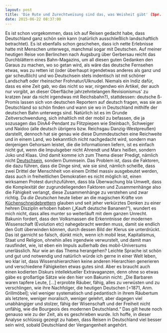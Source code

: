 ```yaml
---
layout: post
title: 'Die Rute und Zurechtweisung sind das, was Weisheit gibt' (Spr. 17, 10, zitiert nach 'Das Geheimnis des Familienglücks', Traktat der Zeugen Jehovas, 1996,2012)
date: 2015-06-22 08:37:00 
---
```


Es ist schon vorgekommen, dass ich auf Reisen gedacht habe, dass Deutschland ganz schön sein kann (natürlich ausschließlich landschaftlich betrachtet). Es ist ebenfalls schon geschehen, dass ich nette Erlebnisse hatte mit Menschen unterwegs, manchmal sogar mit Deutschen. Auf meiner heutigen Reise von Berlinchen nach Augsburg über Gerbersau reicht das Durchblättern eines Bahn-Magazins, um all diesen guten Gedanken den Garaus zu machen, wo so getan wird, als wäre das deutsche Fernsehen etwas, was zu retten ist (oder überhaupt irgendetwas anderes als ganz und gar scheußlich) und wo Deutschsein stets indentisch ist mit schöner Landschaft oder rheinscher Frohnatur/Ulknudel. Niemals ein Indiz dafür, dass es eine Zeit gab, wo das nicht so war, nirgendwo ein Artikel, der auch nur vorgibt, an dieser Oberfläche jahrzehntelangen Revisionismus' zu kratzen (war da nicht irgendwas mit Reichsbahn?), stattdessen: deutsche ß-Promis lassen sich von deutschen Reportern auf deutsch fragen, was sie an Deutschland so schön finden und wann sie wo in Deutschland mithilfe der deutschen Bahn unterwegs sind. Natürlich ist es im Grunde Zeitverschwendung, sich inhaltlich mit der mobil zu befassen, die ja sozusagen das DinA4-Pendant zu Flitzpiepen wie Steinbach, Schweiger und Naidoo (alle deutsch übrigens bzw. Reichsgau Danzig-Westpreußen) darstellt, dennoch hat sie genau wie diese Dummdeutschen eine Reichweite und in einem Land, wo bekanntlich nicht nachgedacht wird, sondern man denjenigen Gehorsam leistet, die die Informationen liefern, ist es einfach nicht gut, wenn die Impulsgeber nicht Ahrendt und Marx heißen, sondern Joko und Klaas. Und damit komme ich zum Thema dieser Predigt, nämlich nicht [Deutschsein](https://www.youtube.com/watch?v=vlpr8GpwjWo), sondern Dummsein. Das Problem ist, dass die Faktoren, die dazu führen, dass die Dinge sind, wie sie sind, nämlich scheiße, dass zwei Drittel der Menschheit von einem Drittel massiv ausgebeutet werden, dass auch in freiheitlichen Demokratien es nicht möglich ist, einen wirksamen Protest durchzuführen, dass bla Überwachung bla Umwelt, dass die Komplexität der zugrundeliegenden Faktoren und Zusammenhänge also die Fähigkeit verlangt, diese Zusammenhänge zu verstehen und zwar richtig. Da *die Deutschen* heute lieber an die magischen Kräfte von [Küchenschneidebrettern](http://www.amazon.de/Hildegard-Orgonakkumulator-von-Jentschura-Energetisierung/dp/B0044S3CEK) glauben und seit jeher verkürztes Denken zu einer hehren Disziplin erhoben haben („Kauft deutsche Bananen!“), wundert es mich nicht, dass alles munter so weiterläuft mit dem ganzen Unrecht. Bakunin fordert, dass den Volksmassen die Erkenntnisse der modernen Wissenschaft (Evolution etc) nahegebracht werden muss, damit sie endlich den Gott überwinden können, durch dessen Bild der Klerus sie unterdrückt.
Das ist garnicht so falsch, dünkt mich, wenn ich mobil lese, Kapitalismus, Staat und Religion, ohnehin alles irgendwie verwurstelt, und damit man rausfindet, wie, ist eben ein Impuls außerhalb des mobil-Universums unerlässlich. Nur wie an das Thema herangehen? Leichte Sprache ist schön und gut und notwendig und natürlich würde ich gerne in einer Welt leben, wo klar ist, dass Wissenshierarchien keine anderen Hierarchien generieren und verschiedene Fähigkeiten etwas gutes sind. Aber es braucht auch einen kodierten Diskurs intellektueller Extravaganzen, denn ohne so etwas gäbe es großartige Sätze wie den hier von Bakunin nicht: „Die Barbaren waren tapfere Leute, \[...\] erprobte Räuber, fähig, alles zu verwüsten und zu verschlingen, wie ihre Nachfolger, die heutigen Deutschen [=1871, Anm. Grillmöbel]; viel weniger systematisch und pedantisch in ihrem Räubertum als letztere, weniger moralisch, weniger gelehrt, aber dagegen viel unabhängiger und stolzer, fähig der Wisenschaft und der Freiheit nicht unfähig, wie die Bourgeois des modernen Deutschland.“ Das gilt heute noch genauso wie zu der Zeit, als es geschrieben wurde. Ich hoffe, in dieser Analyse schlüssig gezeigt zu haben, dass Reisen in Deutschland viel besser sein wird, sobald Deutschland der Vergangenheit angehört. 
